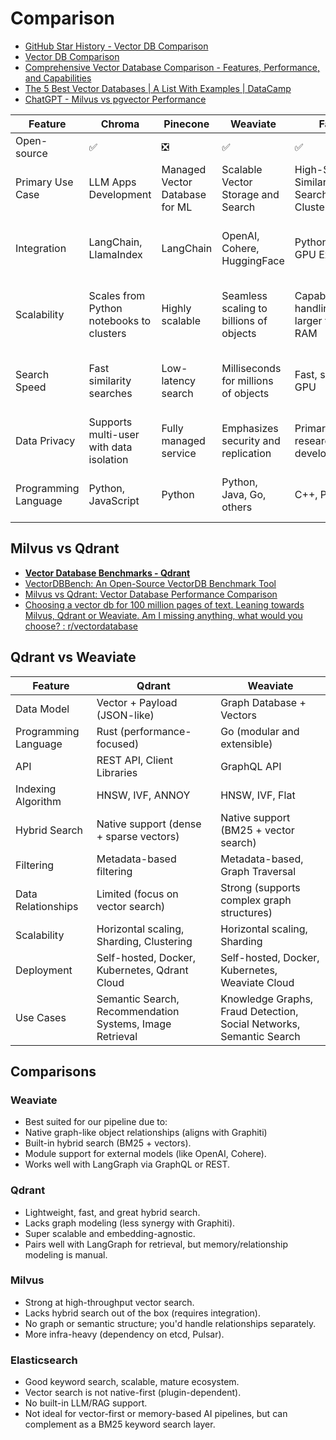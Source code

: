 # Comparison

- [GitHub Star History - Vector DB Comparison](https://www.star-history.com/#qdrant/qdrant&milvus-io/milvus&chroma-core/chroma&weaviate/weaviate&Date)
- [Vector DB Comparison](https://superlinked.com/vector-db-comparison)
- [Comprehensive Vector Database Comparison - Features, Performance, and Capabilities](https://vectordb.lqhl.me/)
- [The 5 Best Vector Databases | A List With Examples | DataCamp](https://www.datacamp.com/blog/the-top-5-vector-databases)
- [ChatGPT - Milvus vs pgvector Performance](https://chatgpt.com/share/6859a229-c594-8008-9d4f-c28c4578c8f2)

| Feature              | Chroma                                   | Pinecone                       | Weaviate                                | Faiss                                       | Qdrant                                 | Milvus                           | PGVector                           |
| -------------------- | ---------------------------------------- | ------------------------------ | --------------------------------------- | ------------------------------------------- | -------------------------------------- | -------------------------------- | ---------------------------------- |
| Open-source          | ✅                                        | ❎                              | ✅                                       | ✅                                           | ✅                                      | ✅                                | ✅                                  |
| Primary Use Case     | LLM Apps Development                     | Managed Vector Database for ML | Scalable Vector Storage and Search      | High-Speed Similarity Search and Clustering | Vector Similarity Search               | High-Performance AI Search       | Adding Vector Search to PostgreSQL |
| Integration          | LangChain, LlamaIndex                    | LangChain                      | OpenAI, Cohere, HuggingFace             | Python/NumPy, GPU Execution                 | OpenAPI v3, Various Language Clients   | TensorFlow, PyTorch, HuggingFace | Built into PostgreSQL ecosystem    |
| Scalability          | Scales from Python notebooks to clusters | Highly scalable                | Seamless scaling to billions of objects | Capable of handling sets larger than RAM    | Cloud-native with horizontal scaling   | Scales to billions of vectors    | Depends on PostgreSQL setup        |
| Search Speed         | Fast similarity searches                 | Low-latency search             | Milliseconds for millions of objects    | Fast, supports GPU                          | Custom HNSW algorithm for rapid search | Optimized for low-latency search | Approximate Nearest Neighbor (ANN) |
| Data Privacy         | Supports multi-user with data isolation  | Fully managed service          | Emphasizes security and replication     | Primarily for research and development      | Advanced filtering on vector payloads  | Secure multi-tenant architecture | Inherits PostgreSQL’s security     |
| Programming Language | Python, JavaScript                       | Python                         | Python, Java, Go, others                | C++, Python                                 | Rust                                   | C++, Python, Go                  | PostgreSQL extension (SQL-based)   |

## Milvus vs Qdrant

- [**Vector Database Benchmarks - Qdrant**](https://qdrant.tech/benchmarks/)
- [VectorDBBench: An Open-Source VectorDB Benchmark Tool](https://zilliz.com/vdbbench-leaderboard)
- [Milvus vs Qdrant: Vector Database Performance Comparison](https://myscale.com/blog/milvus-vs-qdrant-vector-database-performance/)
- [Choosing a vector db for 100 million pages of text. Leaning towards Milvus, Qdrant or Weaviate. Am I missing anything, what would you choose? : r/vectordatabase](https://www.reddit.com/r/vectordatabase/comments/1dcvyrm/choosing_a_vector_db_for_100_million_pages_of/)

## Qdrant vs Weaviate

| Feature              | Qdrant                                                   | Weaviate                                                            |
| -------------------- | -------------------------------------------------------- | ------------------------------------------------------------------- |
| Data Model           | Vector + Payload (JSON-like)                             | Graph Database + Vectors                                            |
| Programming Language | Rust (performance-focused)                               | Go (modular and extensible)                                         |
| API                  | REST API, Client Libraries                               | GraphQL API                                                         |
| Indexing Algorithm   | HNSW, IVF, ANNOY                                         | HNSW, IVF, Flat                                                     |
| Hybrid Search        | Native support (dense + sparse vectors)                  | Native support (BM25 + vector search)                               |
| Filtering            | Metadata-based filtering                                 | Metadata-based, Graph Traversal                                     |
| Data Relationships   | Limited (focus on vector search)                         | Strong (supports complex graph structures)                          |
| Scalability          | Horizontal scaling, Sharding, Clustering                 | Horizontal scaling, Sharding                                        |
| Deployment           | Self-hosted, Docker, Kubernetes, Qdrant Cloud            | Self-hosted, Docker, Kubernetes, Weaviate Cloud                     |
| Use Cases            | Semantic Search, Recommendation Systems, Image Retrieval | Knowledge Graphs, Fraud Detection, Social Networks, Semantic Search |

## Comparisons

### Weaviate

- Best suited for our pipeline due to:
- Native graph-like object relationships (aligns with Graphiti)
- Built-in hybrid search (BM25 + vectors).
- Module support for external models (like OpenAI, Cohere).
- Works well with LangGraph via GraphQL or REST.

### Qdrant

- Lightweight, fast, and great hybrid search.
- Lacks graph modeling (less synergy with Graphiti).
- Super scalable and embedding-agnostic.
- Pairs well with LangGraph for retrieval, but memory/relationship modeling is manual.

### Milvus

- Strong at high-throughput vector search.
- Lacks hybrid search out of the box (requires integration).
- No graph or semantic structure; you'd handle relationships separately.
- More infra-heavy (dependency on etcd, Pulsar).

### Elasticsearch

- Good keyword search, scalable, mature ecosystem.
- Vector search is not native-first (plugin-dependent).
- No built-in LLM/RAG support.
- Not ideal for vector-first or memory-based AI pipelines, but can complement as a BM25 keyword search layer.
